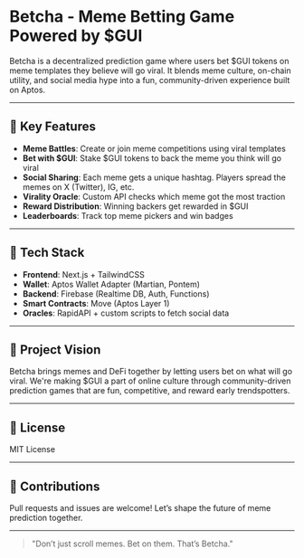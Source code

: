 # Betcha - Meme Betting Game Powered by \$GUI

Betcha is a decentralized prediction game where users bet \$GUI tokens on meme templates they believe will go viral. It blends meme culture, on-chain utility, and social media hype into a fun, community-driven experience built on Aptos.

---

## 🌟 Key Features

* **Meme Battles**: Create or join meme competitions using viral templates
* **Bet with \$GUI**: Stake \$GUI tokens to back the meme you think will go viral
* **Social Sharing**: Each meme gets a unique hashtag. Players spread the memes on X (Twitter), IG, etc.
* **Virality Oracle**: Custom API checks which meme got the most traction
* **Reward Distribution**: Winning backers get rewarded in \$GUI
* **Leaderboards**: Track top meme pickers and win badges

---

## 🔧 Tech Stack

* **Frontend**: Next.js + TailwindCSS
* **Wallet**: Aptos Wallet Adapter (Martian, Pontem)
* **Backend**: Firebase (Realtime DB, Auth, Functions)
* **Smart Contracts**: Move (Aptos Layer 1)
* **Oracles**: RapidAPI + custom scripts to fetch social data

---

## 🧭 Project Vision

Betcha brings memes and DeFi together by letting users bet on what will go viral. We're making \$GUI a part of online culture through community-driven prediction games that are fun, competitive, and reward early trendspotters.

---

## 📜 License

MIT License

---

## 🙌 Contributions

Pull requests and issues are welcome! Let’s shape the future of meme prediction together.

---

> "Don’t just scroll memes. Bet on them. That’s Betcha."

